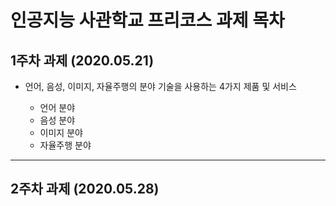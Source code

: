 
# 인공지능 사관학교 프리코스 과제 목차

## 1주차 과제 (2020.05.21)
* 언어, 음성, 이미지, 자율주행의 분야 기술을 사용하는 4가지 제품 및 서비스

  * 언어 분야
  * 음성 분야
  * 이미지 분야
  * 자율주행 분야

-----------------------------------------------------------------------
## 2주차 과제 (2020.05.28)
